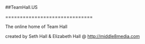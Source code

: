 ##TeamHall.US

==============================

The online home of Team Hall

created by Seth Hall & Elizabeth Hall @ http://middle8media.com
